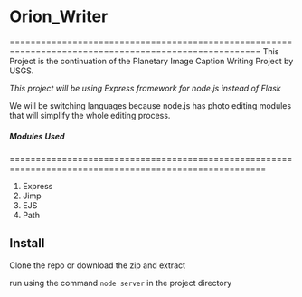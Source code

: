 # Orion_Writer
======================================================================================================
This Project is the continuation of the Planetary Image Caption Writing Project by USGS. 

*This project will be using Express framework for node.js instead of Flask*

We will be switching languages because node.js has photo editing modules that will simplify the whole editing process. 

##### Modules Used
=======================================================================================================
1. Express
2. Jimp
3. EJS
4. Path


## Install
Clone the repo or download the zip and extract

run using the command `node server` in the project directory
